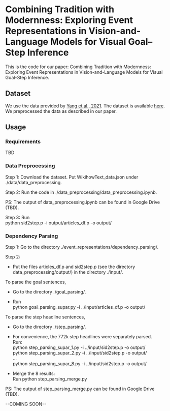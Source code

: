 # Combining Tradition with Modernness: Exploring Event Representations in Vision-and-Language Models for Visual Goal–Step Inference

This is the code for our paper: Combining Tradition with Modernness: Exploring Event Representations in Vision-and-Language Models for Visual Goal–Step Inference.

## Dataset
We use the data provided by [Yang et al., 2021](https://arxiv.org/abs/2104.05845). The dataset is available [here](https://drive.google.com/drive/folders/1hjjcNSUSqv8AbA7R-5lIKmui-ySCEWJw?usp=sharing). We preprocessed the data as described in our paper.

## Usage

### Requirements
TBD

### Data Preprocessing
Step 1: Download the dataset. Put WikihowText_data.json under ./data/data_preprocessing.

Step 2: Run the code in ./data_preprocessing/data_preprocessing.ipynb.

PS: The output of data_preprocessing.ipynb can be found in Google Drive (TBD).

Step 3: Run  
			python sid2step.p -i output/articles_df.p -o output/

### Dependency Parsing
Step 1: Go to the directory ./event_representations/dependency_parsing/.

Step 2:

- Put the files articles_df.p and sid2step.p (see the directory data_preprocessing/output/) in the directory ./input/.

To parse the goal sentences, 

- Go to the directory ./goal_parsing/.

- Run  
	python goal_parsing_supar.py -i ../input/articles_df.p -o output/

To parse the step headline sentences,

- Go to the directory ./step_parsing/.

- For convenience, the 772k step headlines were separately parsed.  
  Run:  
	python step_parsing_supar_1.py -i ../input/sid2step.p -o output/  
	python step_parsing_supar_2.py -i ../input/sid2step.p -o output/  
	...  
	python step_parsing_supar_8.py -i ../input/sid2step.p -o output/
  
- Merge the 8 results:  
	Run python step_parsing_merge.py

PS: The output of step_parsing_merge.py can be found in Google Drive (TBD).

--COMING SOON--
